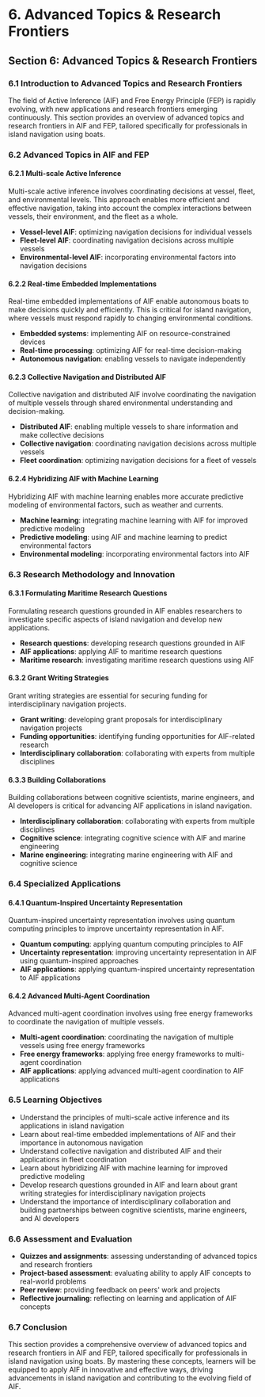 # 6. Advanced Topics & Research Frontiers

## Section 6: Advanced Topics & Research Frontiers

### 6.1 Introduction to Advanced Topics and Research Frontiers

The field of Active Inference (AIF) and Free Energy Principle (FEP) is rapidly evolving, with new applications and research frontiers emerging continuously. This section provides an overview of advanced topics and research frontiers in AIF and FEP, tailored specifically for professionals in island navigation using boats.

### 6.2 Advanced Topics in AIF and FEP

#### 6.2.1 Multi-scale Active Inference

Multi-scale active inference involves coordinating decisions at vessel, fleet, and environmental levels. This approach enables more efficient and effective navigation, taking into account the complex interactions between vessels, their environment, and the fleet as a whole.

* **Vessel-level AIF**: optimizing navigation decisions for individual vessels
* **Fleet-level AIF**: coordinating navigation decisions across multiple vessels
* **Environmental-level AIF**: incorporating environmental factors into navigation decisions

#### 6.2.2 Real-time Embedded Implementations

Real-time embedded implementations of AIF enable autonomous boats to make decisions quickly and efficiently. This is critical for island navigation, where vessels must respond rapidly to changing environmental conditions.

* **Embedded systems**: implementing AIF on resource-constrained devices
* **Real-time processing**: optimizing AIF for real-time decision-making
* **Autonomous navigation**: enabling vessels to navigate independently

#### 6.2.3 Collective Navigation and Distributed AIF

Collective navigation and distributed AIF involve coordinating the navigation of multiple vessels through shared environmental understanding and decision-making.

* **Distributed AIF**: enabling multiple vessels to share information and make collective decisions
* **Collective navigation**: coordinating navigation decisions across multiple vessels
* **Fleet coordination**: optimizing navigation decisions for a fleet of vessels

#### 6.2.4 Hybridizing AIF with Machine Learning

Hybridizing AIF with machine learning enables more accurate predictive modeling of environmental factors, such as weather and currents.

* **Machine learning**: integrating machine learning with AIF for improved predictive modeling
* **Predictive modeling**: using AIF and machine learning to predict environmental factors
* **Environmental modeling**: incorporating environmental factors into AIF

### 6.3 Research Methodology and Innovation

#### 6.3.1 Formulating Maritime Research Questions

Formulating research questions grounded in AIF enables researchers to investigate specific aspects of island navigation and develop new applications.

* **Research questions**: developing research questions grounded in AIF
* **AIF applications**: applying AIF to maritime research questions
* **Maritime research**: investigating maritime research questions using AIF

#### 6.3.2 Grant Writing Strategies

Grant writing strategies are essential for securing funding for interdisciplinary navigation projects.

* **Grant writing**: developing grant proposals for interdisciplinary navigation projects
* **Funding opportunities**: identifying funding opportunities for AIF-related research
* **Interdisciplinary collaboration**: collaborating with experts from multiple disciplines

#### 6.3.3 Building Collaborations

Building collaborations between cognitive scientists, marine engineers, and AI developers is critical for advancing AIF applications in island navigation.

* **Interdisciplinary collaboration**: collaborating with experts from multiple disciplines
* **Cognitive science**: integrating cognitive science with AIF and marine engineering
* **Marine engineering**: integrating marine engineering with AIF and cognitive science

### 6.4 Specialized Applications

#### 6.4.1 Quantum-Inspired Uncertainty Representation

Quantum-inspired uncertainty representation involves using quantum computing principles to improve uncertainty representation in AIF.

* **Quantum computing**: applying quantum computing principles to AIF
* **Uncertainty representation**: improving uncertainty representation in AIF using quantum-inspired approaches
* **AIF applications**: applying quantum-inspired uncertainty representation to AIF applications

#### 6.4.2 Advanced Multi-Agent Coordination

Advanced multi-agent coordination involves using free energy frameworks to coordinate the navigation of multiple vessels.

* **Multi-agent coordination**: coordinating the navigation of multiple vessels using free energy frameworks
* **Free energy frameworks**: applying free energy frameworks to multi-agent coordination
* **AIF applications**: applying advanced multi-agent coordination to AIF applications

### 6.5 Learning Objectives

* Understand the principles of multi-scale active inference and its applications in island navigation
* Learn about real-time embedded implementations of AIF and their importance in autonomous navigation
* Understand collective navigation and distributed AIF and their applications in fleet coordination
* Learn about hybridizing AIF with machine learning for improved predictive modeling
* Develop research questions grounded in AIF and learn about grant writing strategies for interdisciplinary navigation projects
* Understand the importance of interdisciplinary collaboration and building partnerships between cognitive scientists, marine engineers, and AI developers

### 6.6 Assessment and Evaluation

* **Quizzes and assignments**: assessing understanding of advanced topics and research frontiers
* **Project-based assessment**: evaluating ability to apply AIF concepts to real-world problems
* **Peer review**: providing feedback on peers' work and projects
* **Reflective journaling**: reflecting on learning and application of AIF concepts

### 6.7 Conclusion

This section provides a comprehensive overview of advanced topics and research frontiers in AIF and FEP, tailored specifically for professionals in island navigation using boats. By mastering these concepts, learners will be equipped to apply AIF in innovative and effective ways, driving advancements in island navigation and contributing to the evolving field of AIF.